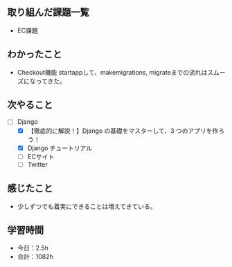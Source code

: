 ## 取り組んだ課題一覧
- EC課題   

## わかったこと
- Checkout機能 startappして、makemigrations, migrateまでの流れはスムーズになってきた。

## 次やること
- [ ] Django
   - [x] 【徹底的に解説！】Django の基礎をマスターして、3 つのアプリを作ろう！
   - [x] Django チュートリアル
   - [ ] ECサイト
   - [ ] Twitter

## 感じたこと
- 少しずつでも着実にできることは増えてきている。

## 学習時間

- 今日：2.5h
- 合計：1082h